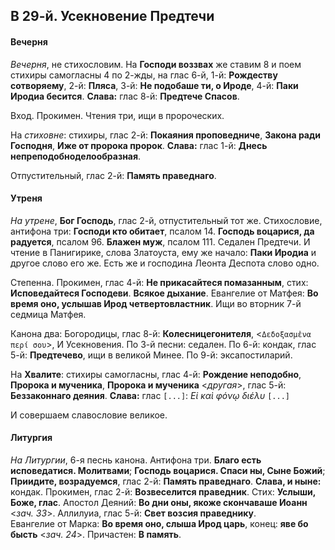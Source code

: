 
## В 29-й. Усекновение Предтечи

#### Вечерня

*Вечерня*, не стихословим. На **Господи воззвах** же 
ставим 8 и поем стихиры самогласны 4 по 2-жды, на глас 6-й, 
1-й: **Рождеству сотворяему**, 2-й: **Пляса**, 3-й: **Не 
подобаше ти, о Ироде**, 4-й: **Паки Иродиа бесится**. 
**Слава:** глас 8-й: **Предтече Спасов**.

Вход. Прокимен. Чтения три, ищи в пророческих.

На *стиховне*: стихиры, глас 2-й: **Покаяния проповедниче**,
**Закона ради Господня**, **Иже от пророка пророк**.
**Слава:** глас 1-й: **Днесь непреподобноделообразная**.

Отпустительный, глас 2-й: **Память праведнаго**.

#### Утреня

*На утрене*, **Бог Господь**, глас 2-й, отпустительный тот же.
Стихословие, антифона три: **Господи кто обитает**, псалом 14. 
**Господь воцарися, да радуется**, псалом 96. **Блажен муж**, псалом 111.
Седален Предтечи. И чтение в Панигирике, слова Златоуста, ему же 
начало: **Паки Иродиа** и другое слово его же. Есть же и господина 
Леонта Деспота слово одно.

Степенна. Прокимен, глас 4-й: **Не прикасайтеся помазанным**,
стих: **Исповедайтеся Господеви**. **Всякое дыхание**. Евангелие 
от Матфея: **Во время оно, услышав Ирод четвертовластник**. Ищи 
во вторник 7-й седмица Матфея. 

Канона два: Богородицы, глас 8-й: **Колесницегонителя**, <`Δεδοξασμἐνα περί σου`>, И Усекновения. 
По 3-й песни: седален. 
По 6-й: кондак, глас 5-й: **Предтечево**, ищи в великой Минее. 
По 9-й: эксапостиларий.

На **Хвалите**: стихиры самогласны, глас 4-й: **Рождение неподобно**,
**Пророка и мученика**, **Пророка и мученика** <*другая*>, глас 5-й: 
**Беззаконнаго деяния**. **Слава:** глас `[...]`: *Εἰ καὶ φόνῳ διέλυ* `[...]`
 
И совершаем славословие великое.

#### Литургия

*На Литургии*, 6-я песнь канона. Антифона три.
**Благо есть исповедатися. Молитвами**;
**Господь воцарися. Спаси ны, Сыне Божий**;
**Приидите, возрадуемся**, глас 2-й: **Память праведнаго**. **Слава, и ныне:** кондак. 
Прокимен, глас 2-й: **Возвеселится праведник**. Стих: **Услыши, Боже, глас**. 
Апостол Деяний: **Во дни оны, якоже скончаваше Иоанн** <*зач. 33*>. 
Аллилуиа, глас 5-й: **Свет возсия праведнику**.  
Евангелие от Марка: **Во время оно, слыша Ирод царь**, конец: **яве бо бысть** <*зач. 24*>. 
Причастен: **В память**.
